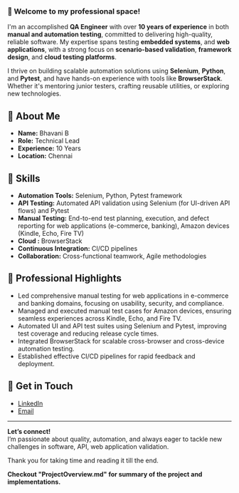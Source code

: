 ### 👋 Welcome to my professional space!

I'm an accomplished **QA Engineer** with over **10 years of experience** in both **manual and automation testing**, committed to delivering high-quality, reliable software. My expertise spans testing **embedded systems**, and **web applications**, with a strong focus on **scenario-based validation**, **framework design**, and **cloud testing platforms**.

I thrive on building scalable automation solutions using **Selenium**, **Python**, and **Pytest**, and have hands-on experience with tools like **BrowserStack**. Whether it's mentoring junior testers, crafting reusable utilities, or exploring new technologies.


## 🔹 About Me

- **Name:** Bhavani B
- **Role:** Technical Lead
- **Experience:** 10 Years
- **Location:** Chennai

## 🔹 Skills

- **Automation Tools:** Selenium, Python, Pytest framework
- **API Testing:** Automated API validation using Selenium (for UI-driven API flows) and Pytest
- **Manual Testing:** End-to-end test planning, execution, and defect reporting for web applications (e-commerce, banking), Amazon devices (Kindle, Echo, Fire TV)
- **Cloud :** BrowserStack
- **Continuous Integration:** CI/CD pipelines
- **Collaboration:** Cross-functional teamwork, Agile methodologies

## 🔹 Professional Highlights

- Led comprehensive manual testing for web applications in e-commerce and banking domains, focusing on usability, security, and compliance.
- Managed and executed manual test cases for Amazon devices, ensuring seamless experiences across Kindle, Echo, and Fire TV.
- Automated UI and API test suites using Selenium and Pytest, improving test coverage and reducing release cycle times.
- Integrated BrowserStack for scalable cross-browser and cross-device automation testing.
- Established effective CI/CD pipelines for rapid feedback and deployment.

## 🔹 Get in Touch

- [LinkedIn](https://www.linkedin.com/in/bhavani-balaji-728595215/)
- [Email](mailto:bhavanibalaji13@gmail.com)

---

**Let’s connect!**  
I’m passionate about quality, automation, and always eager to tackle new challenges in software, API, web application validation.

Thank you for taking time and reading it till the end. 

**Checkout "ProjectOverview.md" for summary of the project and implementations.**
